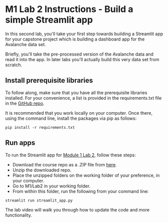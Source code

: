 # M1 Lab 2 Instructions - Build a simple Streamlit app

In this second lab, you'll take your first step towards building a Streamlit app for your capstone project which is building a dashboard app for the Avalanche data set.

Briefly, you'll take the pre-processed version of the Avalanche data and read it into the app. In later labs you'll actually build this very data set from scratch.


## Install prerequisite libraries
To follow along, make sure that you have all the prerequisite libraries installed. For your convenience, a list is provided in the requirements.txt file in the [GitHub repo](https://github.com/https-deeplearning-ai/rapid-prototyping-of-genai-apps-with-streamlit/tree/master).

It is recommended that you work locally on your computer. Once there, using the command line, install the packages via pip as follows:
```
pip install -r requirements.txt
```

## Run apps

To run the Streamlit app for [Module 1 Lab 2](https://github.com/https-deeplearning-ai/rapid-prototyping-of-genai-apps-with-streamlit/tree/master/M1/Lab2), follow these steps:
- Download the course repo as a .ZIP file from [here](https://github.com/https-deeplearning-ai/rapid-prototyping-of-genai-apps-with-streamlit/tree/master).
- Unzip the downloaded repo.
- Place the unzipped folders on the working folder of your preference, in your computer.
- Go to M1/Lab2 in your working folder.
- From within this folder, run the following from your command line:
```
streamlit run streamlit_app.py
```
The lab video will walk you through how to update the code and more functionality. 
